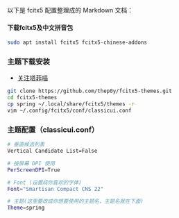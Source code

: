 以下是 fcitx5 配置整理成的 Markdown 文档：


#### 下载fcitx5及中文拼音包
```bash
sudo apt install fcitx5 fcitx5-chinese-addons
```

### 主题下载安装
* [关注塔菲喵](https://github.com/thep0y/fcitx5-themes-candlelight)
```bash
git clone https://github.com/thep0y/fcitx5-themes.git
cd fcitx5-themes
cp spring ~/.local/share/fcitx5/themes -r
vim ~/.config/fcitx5/conf/classicui.conf
```

### 主题配置（classicui.conf）
```bash
# 垂直候选列表
Vertical Candidate List=False

# 按屏幕 DPI 使用
PerScreenDPI=True

# Font (设置成你喜欢的字体)
Font="Smartisan Compact CNS 22"

# 主题(这里要改成你想要使用的主题名，主题名就在下面)
Theme=spring
```
